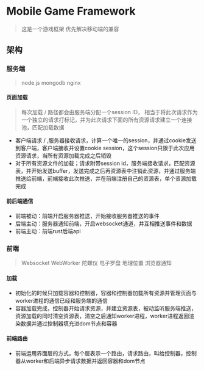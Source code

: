 # Mobile Game Framework

> 这是一个游戏框架  优先解决移动端的兼容

## 架构

### 服务端
> node.js mongodb nginx
#### 页面加载
> 每次加载 / 路径都会由服务端分配一个session ID， 相当于将此次请求作为一个独立的请求打标记，并为此次请求下面的所有资源请求建立一个连接池，匹配加载数据
* 客户端请求 / ,服务器接收请求，计算一个唯一的session，并通过cookie发送到客户端，客户端接收并设置cookie session，这个session只限于此次应用资源请求，当所有资源加载完成之后销毁
* 对于所有资源文件的加载；请求附带session id，服务端接收请求，匹配资源表，并开始发送buffer，发送完成之后再资源表中注销此资源，并通过服务端推送给前端，前端接收此次推送，并在前端注册自己的资源表，单个资源加载完成
#### 前后端通信
* 前端被动：前端开启服务器推送，开始接收服务器推送的事件
* 后端主动：服务器通知前端，开启websocket通道，并互相推送事件和数据
* 前端主动：前端rust后端api

### 前端
> Websocket WebWorker 陀螺仪 电子罗盘 地理位置 浏览器通知
#### 加载
* 初始化的时候只加载容器和控制器，容器和控制器加载所有资源并管理页面与worker进程的通信已经和服务端的通信
* 容器加载完成，控制器开始请求资源，并建立资源表，被动监听服务端推送，资源加载的同时清空资源表，清空之后通知worker进程，worker进程返回渲染数据并通过控制器填充进dom节点和容器
#### 前端路由
* 前端运用界面层的方式，每个层表示一个路由，请求路由，叫给控制器，控制器从worker和后端异步请求数据并返回容器和dom节点
